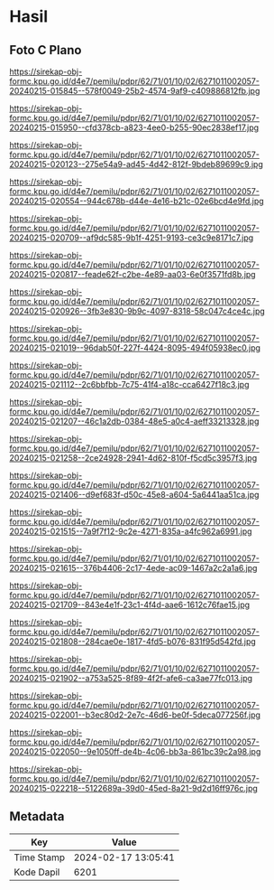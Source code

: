 # Hasil

## Foto C Plano

https://sirekap-obj-formc.kpu.go.id/d4e7/pemilu/pdpr/62/71/01/10/02/6271011002057-20240215-015845--578f0049-25b2-4574-9af9-c409886812fb.jpg

https://sirekap-obj-formc.kpu.go.id/d4e7/pemilu/pdpr/62/71/01/10/02/6271011002057-20240215-015950--cfd378cb-a823-4ee0-b255-90ec2838ef17.jpg

https://sirekap-obj-formc.kpu.go.id/d4e7/pemilu/pdpr/62/71/01/10/02/6271011002057-20240215-020123--275e54a9-ad45-4d42-812f-9bdeb89699c9.jpg

https://sirekap-obj-formc.kpu.go.id/d4e7/pemilu/pdpr/62/71/01/10/02/6271011002057-20240215-020554--944c678b-d44e-4e16-b21c-02e6bcd4e9fd.jpg

https://sirekap-obj-formc.kpu.go.id/d4e7/pemilu/pdpr/62/71/01/10/02/6271011002057-20240215-020709--af9dc585-9b1f-4251-9193-ce3c9e8171c7.jpg

https://sirekap-obj-formc.kpu.go.id/d4e7/pemilu/pdpr/62/71/01/10/02/6271011002057-20240215-020817--feade62f-c2be-4e89-aa03-6e0f3571fd8b.jpg

https://sirekap-obj-formc.kpu.go.id/d4e7/pemilu/pdpr/62/71/01/10/02/6271011002057-20240215-020926--3fb3e830-9b9c-4097-8318-58c047c4ce4c.jpg

https://sirekap-obj-formc.kpu.go.id/d4e7/pemilu/pdpr/62/71/01/10/02/6271011002057-20240215-021019--96dab50f-227f-4424-8095-494f05938ec0.jpg

https://sirekap-obj-formc.kpu.go.id/d4e7/pemilu/pdpr/62/71/01/10/02/6271011002057-20240215-021112--2c6bbfbb-7c75-41f4-a18c-cca6427f18c3.jpg

https://sirekap-obj-formc.kpu.go.id/d4e7/pemilu/pdpr/62/71/01/10/02/6271011002057-20240215-021207--46c1a2db-0384-48e5-a0c4-aeff33213328.jpg

https://sirekap-obj-formc.kpu.go.id/d4e7/pemilu/pdpr/62/71/01/10/02/6271011002057-20240215-021258--2ce24928-2941-4d62-810f-f5cd5c3957f3.jpg

https://sirekap-obj-formc.kpu.go.id/d4e7/pemilu/pdpr/62/71/01/10/02/6271011002057-20240215-021406--d9ef683f-d50c-45e8-a604-5a6441aa51ca.jpg

https://sirekap-obj-formc.kpu.go.id/d4e7/pemilu/pdpr/62/71/01/10/02/6271011002057-20240215-021515--7a9f7f12-9c2e-4271-835a-a4fc962a6991.jpg

https://sirekap-obj-formc.kpu.go.id/d4e7/pemilu/pdpr/62/71/01/10/02/6271011002057-20240215-021615--376b4406-2c17-4ede-ac09-1467a2c2a1a6.jpg

https://sirekap-obj-formc.kpu.go.id/d4e7/pemilu/pdpr/62/71/01/10/02/6271011002057-20240215-021709--843e4e1f-23c1-4f4d-aae6-1612c76fae15.jpg

https://sirekap-obj-formc.kpu.go.id/d4e7/pemilu/pdpr/62/71/01/10/02/6271011002057-20240215-021808--284cae0e-1817-4fd5-b076-831f95d542fd.jpg

https://sirekap-obj-formc.kpu.go.id/d4e7/pemilu/pdpr/62/71/01/10/02/6271011002057-20240215-021902--a753a525-8f89-4f2f-afe6-ca3ae77fc013.jpg

https://sirekap-obj-formc.kpu.go.id/d4e7/pemilu/pdpr/62/71/01/10/02/6271011002057-20240215-022001--b3ec80d2-2e7c-46d6-be0f-5deca077256f.jpg

https://sirekap-obj-formc.kpu.go.id/d4e7/pemilu/pdpr/62/71/01/10/02/6271011002057-20240215-022050--9e1050ff-de4b-4c06-bb3a-861bc39c2a98.jpg

https://sirekap-obj-formc.kpu.go.id/d4e7/pemilu/pdpr/62/71/01/10/02/6271011002057-20240215-022218--5122689a-39d0-45ed-8a21-9d2d16ff976c.jpg


## Metadata

| Key        | Value               |
| ---------- | ------------------- |
| Time Stamp | 2024-02-17 13:05:41 |
| Kode Dapil | 6201                |



